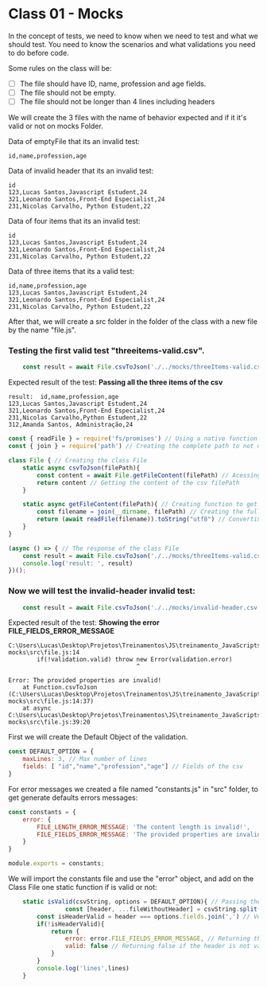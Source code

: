 # Class 01 - Mocks

In the concept of tests, we need to know when we need to test and what we should test.
You need to know the scenarios and what validations you need to do before code.

Some rules on the class will be:

- [ ] The file should have ID, name, profession and age fields.
- [ ] The file should not be empty.
- [ ] The file should not be longer than 4 lines including headers

We will create the 3 files with the name of behavior expected and if it it's valid or not on mocks Folder.

Data of emptyFile that its an invalid test:

```
id,name,profession,age

```

Data of invalid header that its an invalid test:
```
id
123,Lucas Santos,Javascript Estudent,24
321,Leonardo Santos,Front-End Especialist,24
231,Nicolas Carvalho, Python Estudent,22

```
Data of four items that its an invalid test:
```
id
123,Lucas Santos,Javascript Estudent,24
321,Leonardo Santos,Front-End Especialist,24
231,Nicolas Carvalho, Python Estudent,22

```

Data of three items that its a valid test:
```
id,name,profession,age
123,Lucas Santos,Javascript Estudent,24
321,Leonardo Santos,Front-End Especialist,24
231,Nicolas Carvalho, Python Estudent,22

```

After that, we will create a src folder in the folder of the class with a new file by the name "file.js".

### Testing the first valid test "threeitems-valid.csv".
```js
    const result = await File.csvToJson('./../mocks/threeItems-valid.csv')
```
Expected result of the test: **Passing all the three items of the csv**
```console
result:  id,name,profession,age
123,Lucas Santos,Javascript Estudent,24
321,Leonardo Santos,Front-End Especialist,24
231,Nicolas Carvalho,Python Estudent,22
312,Amanda Santos, Administração,24
```


```js
const { readFile } = require('fs/promises') // Using a native function of Node.js readFile with promises included.
const { join } = require('path') // Creating the complete path to not occurs erros because of the directory place
```
```js
class File { // Creating the class File
    static async csvToJson(filePath){
        const content = await File.getFileContent(filePath) // Acessing the function of getFileContent
        return content // Getting the content of the csv filePath
    }

    static async getFileContent(filePath){ // Creating function to get the content of the filePath
        const filename = join(__dirname, filePath) // Creating the full path of the filePath
        return (await readFile(filename)).toString("utf8") // Converting the content to uft-8
    }
}

(async () => { // The response of the class File
    const result = await File.csvToJson('./../mocks/threeItems-valid.csv') // Including the CSV that it's will be tested
    console.log('result: ', result)
})();
```
### Now we will test the invalid-header invalid test:
```js
    const result = await File.csvToJson('./../mocks/invalid-header.csv')
```
Expected result of the test: **Showing the error FILE_FIELDS_ERROR_MESSAGE**
```console
C:\Users\Lucas\Desktop\Projetos\Treinamentos\JS\treinamento_JavaScripts\js_Experts\aula01-mocks\src\file.js:14
        if(!validation.valid) throw new Error(validation.error)
                                    ^

Error: The provided properties are invalid!
    at Function.csvToJson (C:\Users\Lucas\Desktop\Projetos\Treinamentos\JS\treinamento_JavaScripts\js_Experts\aula01-mocks\src\file.js:14:37)  
    at async C:\Users\Lucas\Desktop\Projetos\Treinamentos\JS\treinamento_JavaScripts\js_Experts\aula01-mocks\src\file.js:39:20
```


First we will create the Default Object of the validation.

```js
const DEFAULT_OPTION = { 
    maxLines: 3, // Max number of lines
    fields: [ "id","name","profession","age"] // Fields of the csv
}
```

For error messages we created a file named "constants.js" in "src" folder, to get generate defaults errors messages:
```js
const constants = { 
    error: {
        FILE_LENGTH_ERROR_MESSAGE: 'The content length is invalid!',
        FILE_FIELDS_ERROR_MESSAGE: 'The provided properties are invalid!',
    }
}

module.exports = constants;
```

We will import the constants file and use the "error" object, and add on the Class File one static function if is valid or not:
```js
    static isValid(csvString, options = DEFAULT_OPTION){ // Passing the default options of the test
                const [header, ...fileWithoutHeader] = csvString.split('\n') // Destructuring the header and the content on two variables
        const isHeaderValid = header === options.fields.join(',') // Verify if the header is valid
        if(!isHeaderValid){
            return {
                error: error.FILE_FIELDS_ERROR_MESSAGE, // Returning the error message in the constants file
                valid: false // Returning false if the header is not valid
            }
        }
        console.log('lines',lines)
    }
```




